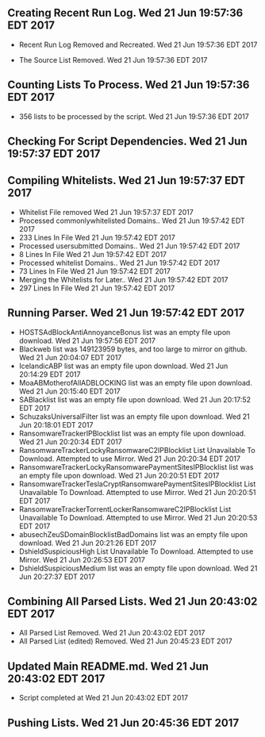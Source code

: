 ## Creating Recent Run Log. Wed 21 Jun 19:57:36 EDT 2017
* Recent Run Log Removed and Recreated. Wed 21 Jun 19:57:36 EDT 2017

* The Source List Removed. Wed 21 Jun 19:57:36 EDT 2017
## Counting Lists To Process. Wed 21 Jun 19:57:36 EDT 2017
* 	356 lists to be processed by the script. Wed 21 Jun 19:57:36 EDT 2017

## Checking For Script Dependencies. Wed 21 Jun 19:57:37 EDT 2017

## Compiling Whitelists. Wed 21 Jun 19:57:37 EDT 2017
* Whitelist File removed Wed 21 Jun 19:57:37 EDT 2017
* Processed commonlywhitelisted Domains.. Wed 21 Jun 19:57:42 EDT 2017
* 	233 Lines In File Wed 21 Jun 19:57:42 EDT 2017
* Processed usersubmitted Domains.. Wed 21 Jun 19:57:42 EDT 2017
* 	8 Lines In File Wed 21 Jun 19:57:42 EDT 2017
* Processed whitelist Domains.. Wed 21 Jun 19:57:42 EDT 2017
* 	73 Lines In File Wed 21 Jun 19:57:42 EDT 2017
* Merging the Whitelists for Later.. Wed 21 Jun 19:57:42 EDT 2017
* 	297 Lines In File Wed 21 Jun 19:57:42 EDT 2017

## Running Parser. Wed 21 Jun 19:57:42 EDT 2017
* HOSTSAdBlockAntiAnnoyanceBonus list was an empty file upon download. Wed 21 Jun 19:57:56 EDT 2017
* Blackweb list was 149123959 bytes, and too large to mirror on github. Wed 21 Jun 20:04:07 EDT 2017
* IcelandicABP list was an empty file upon download. Wed 21 Jun 20:14:29 EDT 2017
* MoaABMotherofAllADBLOCKING list was an empty file upon download. Wed 21 Jun 20:15:40 EDT 2017
* SABlacklist list was an empty file upon download. Wed 21 Jun 20:17:52 EDT 2017
* SchuzaksUniversalFilter list was an empty file upon download. Wed 21 Jun 20:18:01 EDT 2017
* RansomwareTrackerIPBlocklist list was an empty file upon download. Wed 21 Jun 20:20:34 EDT 2017
* RansomwareTrackerLockyRansomwareC2IPBlocklist List Unavailable To Download. Attempted to use Mirror. Wed 21 Jun 20:20:34 EDT 2017
* RansomwareTrackerLockyRansomwarePaymentSitesIPBlocklist list was an empty file upon download. Wed 21 Jun 20:20:51 EDT 2017
* RansomwareTrackerTeslaCryptRansomwarePaymentSitesIPBlocklist List Unavailable To Download. Attempted to use Mirror. Wed 21 Jun 20:20:51 EDT 2017
* RansomwareTrackerTorrentLockerRansomwareC2IPBlocklist List Unavailable To Download. Attempted to use Mirror. Wed 21 Jun 20:20:53 EDT 2017
* abusechZeuSDomainBlocklistBadDomains list was an empty file upon download. Wed 21 Jun 20:21:26 EDT 2017
* DshieldSuspiciousHigh List Unavailable To Download. Attempted to use Mirror. Wed 21 Jun 20:26:53 EDT 2017
* DshieldSuspiciousMedium list was an empty file upon download. Wed 21 Jun 20:27:37 EDT 2017

## Combining All Parsed Lists. Wed 21 Jun 20:43:02 EDT 2017
* All Parsed List Removed. Wed 21 Jun 20:43:02 EDT 2017
* All Parsed List (edited) Removed. Wed 21 Jun 20:45:23 EDT 2017

## Updated Main README.md. Wed 21 Jun 20:43:02 EDT 2017

* Script completed at Wed 21 Jun 20:43:02 EDT 2017
## Pushing Lists. Wed 21 Jun 20:45:36 EDT 2017

